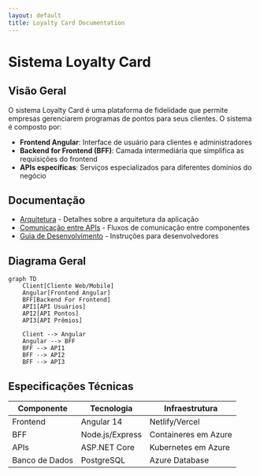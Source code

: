 ```yaml
---
layout: default
title: Loyalty Card Documentation
---
```


# Sistema Loyalty Card

## Visão Geral

O sistema Loyalty Card é uma plataforma de fidelidade que permite empresas gerenciarem programas de pontos para seus clientes. O sistema é composto por:

- **Frontend Angular**: Interface de usuário para clientes e administradores
- **Backend for Frontend (BFF)**: Camada intermediária que simplifica as requisições do frontend
- **APIs específicas**: Serviços especializados para diferentes domínios do negócio

## Documentação

- [Arquitetura](architecture.md) - Detalhes sobre a arquitetura da aplicação
- [Comunicação entre APIs](api-flows.md) - Fluxos de comunicação entre componentes
- [Guia de Desenvolvimento](development-guide.md) - Instruções para desenvolvedores

## Diagrama Geral

```mermaid
graph TD
    Client[Cliente Web/Mobile]
    Angular[Frontend Angular]
    BFF[Backend For Frontend]
    API1[API Usuários]
    API2[API Pontos]
    API3[API Prêmios]

    Client --> Angular
    Angular --> BFF
    BFF --> API1
    BFF --> API2
    BFF --> API3
```
## Especificações Técnicas

| Componente | Tecnologia | Infraestrutura |
|------------|------------|----------------|
| Frontend   | Angular 14 | Netlify/Vercel |
| BFF        | Node.js/Express | Containeres em Azure |
| APIs       | ASP.NET Core | Kubernetes em Azure |
| Banco de Dados | PostgreSQL | Azure Database |